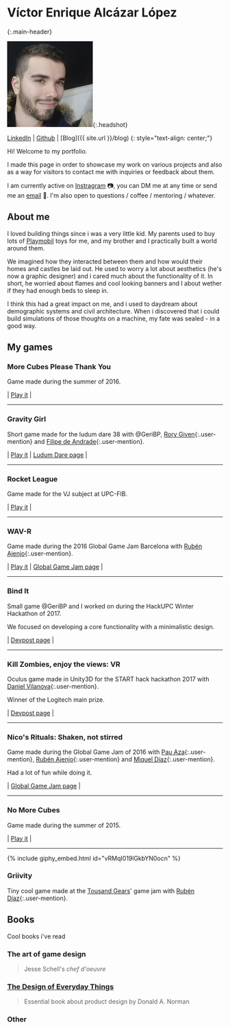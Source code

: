# Víctor Enrique Alcázar López
{:.main-header}

![Photo of me](headshot.jpeg "My face"){:.headshot}

[LinkedIn](https://www.linkedin.com/in/victorenrique/) \| [Github](https://github.com/vikepic) \| [Blog]({{ site.url }}/blog)
{: style="text-align: center;"}

Hi! Welcome to my portfolio.

I made this page in order to showcase my work on various projects and also as a way for visitors to contact me with inquiries or feedback about them.

I am currently active on [Instragram](https://www.instagram.com/vike_pic/) :camera:, you can DM me at any time or send me an [email](mailto:valcazar96@gmail.com) :love_letter:. I'm also open to questions / coffee / mentoring / whatever.

## About me

I loved building things since i was a very little kid. My parents used to buy lots of [Playmobil](https://en.wikipedia.org/wiki/Playmobil) toys for me, and my brother and I practically built a world around them.

We imagined how they interacted between them and how would their homes and castles be laid out. He used to worry a lot about aesthetics (he's now a graphic designer) and i cared much about the functionality of it. In short, he worried about flames and cool looking banners and I about wether if they had enough beds to sleep in.

I think this had a great impact on me, and i used to daydream about demographic systems and civil architecture. When i discovered that i could build simulations of those thoughts on a machine, my fate was sealed - in a good way.

## My games

### More Cubes Please Thank You

Game made during the summer of 2016.

| [Play it](https://www.kongregate.com/games/wextia/more-cubes-please-thank-you) |

---

### Gravity Girl

Short game made for the ludum dare 38 with @GeriBP, [Rory Given](https://soundcloud.com/rorygiven/){:.user-mention} and [Filipe de Andrade](https://ldjam.com/users/andrade){:.user-mention}.

| [Play it](https://vikepic.github.io/gravity-girl) | [Ludum Dare page](https://ldjam.com/events/ludum-dare/38/galactic-girl-and-the-puzzle-planets) |

---

### Rocket League

Game made for the VJ subject at UPC-FIB.

| [Play it](https://vikepic.github.io/rocket-league) |

---

### WAV-R

Game made during the 2016 Global Game Jam Barcelona with [Rubén Ajenjo](https://www.linkedin.com/in/rub%C3%A9n-ajenjo-rodriguez-341459109/){:.user-mention}.

| [Play it](https://vikepic.github.io/wavez) | [Global Game Jam page](https://globalgamejam.org/2017/games/wav-r) |

---

### Bind It

Small game @GeriBP and I worked on during the HackUPC Winter Hackathon of 2017.

We focused on developing a core functionality with a minimalistic design.

| [Devpost page](https://devpost.com/software/bind-it) |

---

### Kill Zombies, enjoy the views: VR

Oculus game made in Unity3D for the START hack hackathon 2017 with [Daniel Vilanova](https://www.linkedin.com/in/daniel-vilanova-gonz%C3%A1lez-5471a013b/){:.user-mention}.

Winner of the Logitech main prize.

| [Devpost page](https://devpost.com/software/start-hack-vr-game) |

---

### Nico's Rituals: Shaken, not stirred

Game made during the Global Game Jam of 2016 with [Pau Aza](https://www.linkedin.com/in/pauazap/){:.user-mention}, [Rubén Ajenjo](https://www.linkedin.com/in/rub%C3%A9n-ajenjo-rodriguez-341459109/){:.user-mention} and [Miquel Díaz](https://www.linkedin.com/in/miqueldiaz/){:.user-mention}.

Had a lot of fun while doing it.

| [Global Game Jam page](https://globalgamejam.org/2016/games/nicos-rituals-shaken-not-stirred) |

---

### No More Cubes

Game made during the summer of 2015.

| [Play it](https://www.kongregate.com/games/wextia/no-more-cubes) |

---

{% include giphy_embed.html id="vRMqI019lGkbYN0ocn" %}

### Griivity

Tiny cool game made at the [Tousand Gears](https://www.linkedin.com/company/thousand-gears/)' game jam with [Rubén Díaz](https://www.linkedin.com/in/rub%C3%A9n-d%C3%ADaz-58bb9813/){:.user-mention}.

## Books
Cool books i've read

### The art of game design
> Jesse Schell's _chef d'oeuvre_

### [The Design of Everyday Things](https://medium.com/@vikepic/the-design-of-everyday-things-c33971dbe8a5)
> Essential book about product design by Donald A. Norman

### Other

<script src="https://www.goodreads.com/review/grid_widget/85978759.Victor's%20read%20book%20montage?cover_size=small&hide_link=true&hide_title=true&num_books=20&order=a&shelf=read&sort=date_added&widget_id=1535533312" type="text/javascript" charset="utf-8"></script>
